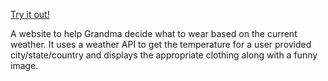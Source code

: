 <a href="https://weatherforgrandma.herokuapp.com/">Try it out!</a>

A website to help Grandma decide what to wear based on the current weather. It uses a weather API to get the temperature for a user provided city/state/country and displays the appropriate clothing along with a funny image. 
